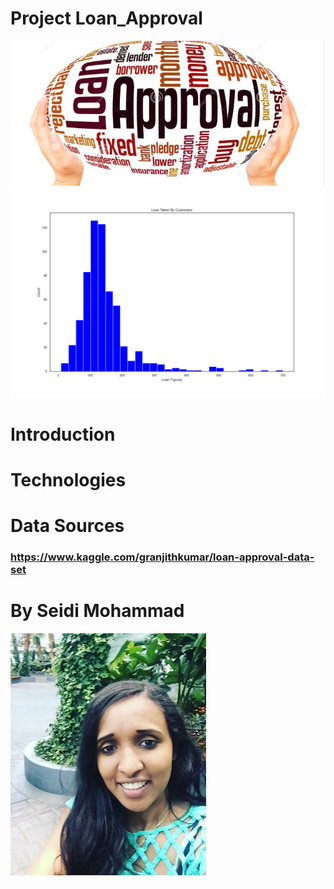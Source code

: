 # Project Loan_Approval
![Loan_Approval](Images/loan_approval.JPG)
![Loan Taken By Customers](output.png)

# Introduction

# Technologies

# Data Sources
   ### https://www.kaggle.com/granjithkumar/loan-approval-data-set

# By Seidi Mohammad
![Seidi A Mohammad](Images/seidi2.png)

